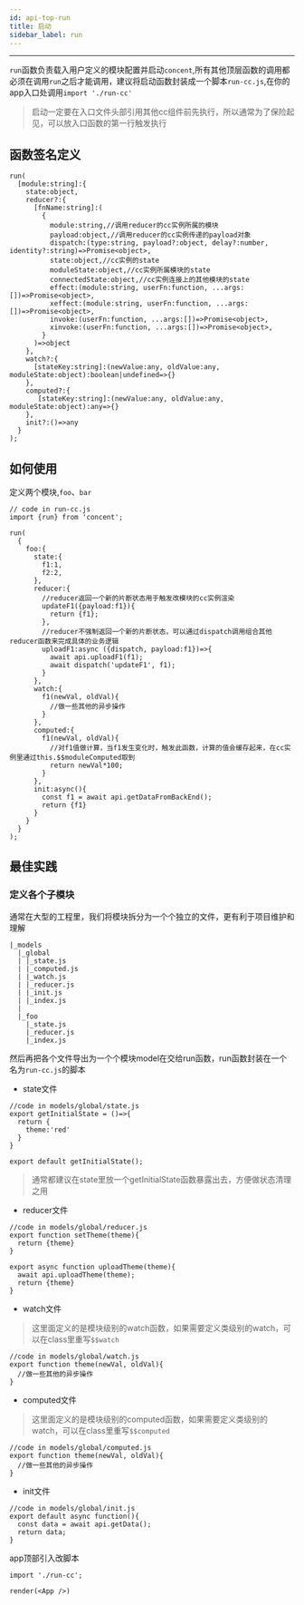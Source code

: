 ```yaml
---
id: api-top-run
title: 启动
sidebar_label: run
---
```


___
`run`函数负责载入用户定义的模块配置并启动`concent`,所有其他顶层函数的调用都必须在调用`run`之后才能调用，建议将启动函数封装成一个脚本`run-cc.js`,在你的app入口处调用`import './run-cc'`
> 启动一定要在入口文件头部引用其他cc组件前先执行，所以通常为了保险起见，可以放入口函数的第一行触发执行
## 函数签名定义

```
run(
  [module:string]:{
    state:object,
    reducer?:{
      [fnName:string]:(
        {
          module:string,//调用reducer的cc实例所属的模块
          payload:object,//调用reducer的cc实例传递的payload对象
          dispatch:(type:string, payload?:object, delay?:number, identity?:string)=>Promise<object>,
          state:object,//cc实例的state
          moduleState:object,//cc实例所属模块的state
          connectedState:object,//cc实例连接上的其他模块的state
          effect:(module:string, userFn:function, ...args:[])=>Promise<object>,
          xeffect:(module:string, userFn:function, ...args:[])=>Promise<object>,
          invoke:(userFn:function, ...args:[])=>Promise<object>,
          xinvoke:(userFn:function, ...args:[])=>Promise<object>,
        }
      )=>object
    },
    watch?:{
      [stateKey:string]:(newValue:any, oldValue:any, moduleState:object):boolean|undefined=>{}
    },
    computed?:{
       [stateKey:string]:(newValue:any, oldValue:any, moduleState:object):any=>{}
    },
    init?:()=>any
  }
);
```

## 如何使用
定义两个模块,`foo`、`bar`
```
// code in run-cc.js
import {run} from 'concent';

run(
  {
    foo:{
      state:{
        f1:1,
        f2:2,
      },
      reducer:{
        //reducer返回一个新的片断状态用于触发改模块的cc实例渲染
        updateF1({payload:f1}){
          return {f1};
        },
        //reducer不强制返回一个新的片断状态，可以通过dispatch调用组合其他reducer函数来完成具体的业务逻辑
        uploadF1:async ({dispatch, payload:f1})=>{
          await api.uploadF1(f1);
          await dispatch('updateF1', f1);
        }
      },
      watch:{
        f1(newVal, oldVal){
          //做一些其他的异步操作
        }
      },
      computed:{
        f1(newVal, oldVal){
          //对f1值做计算，当f1发生变化时，触发此函数，计算的值会缓存起来，在cc实例里通过this.$$moduleComputed取到
          return newVal*100;
        }
      },
      init:async(){
        const f1 = await api.getDataFromBackEnd();
        return {f1}
      }
    }
  }
);

```

## 最佳实践
### 定义各个子模块
通常在大型的工程里，我们将模块拆分为一个个独立的文件，更有利于项目维护和理解
```
|_models
  |_global
  | |_state.js
  | |_computed.js
  | |_watch.js
  | |_reducer.js
  | |_init.js
  | |_index.js
  |
  |_foo
    |_state.js
    |_reducer.js
    |_index.js
```
然后再把各个文件导出为一个个模块model在交给run函数，run函数封装在一个名为`run-cc.js`的脚本
<br />
- state文件

```
//code in models/global/state.js
export getInitialState = ()=>{
  return {
    theme:'red'
  }
}

export default getInitialState();
```
> 通常都建议在state里放一个getInitialState函数暴露出去，方便做状态清理之用
- reducer文件

```
//code in models/global/reducer.js
export function setTheme(theme){
  return {theme}
}

export async function uploadTheme(theme){
  await api.uploadTheme(theme);
  return {theme}
}
```
- watch文件<br />
>这里面定义的是模块级别的watch函数，如果需要定义类级别的watch，可以在class里重写`$$watch`
```
//code in models/global/watch.js
export function theme(newVal, oldVal){
  //做一些其他的异步操作
}
```
- computed文件
>这里面定义的是模块级别的computed函数，如果需要定义类级别的watch，可以在class里重写`$$computed`
```
//code in models/global/computed.js
export function theme(newVal, oldVal){
  //做一些其他的异步操作
}
```
- init文件
```
//code in models/global/init.js
export default async function(){
  const data = await api.getData();
  return data;
}
```

app顶部引入改脚本
```
import './run-cc';

render(<App />)
```

